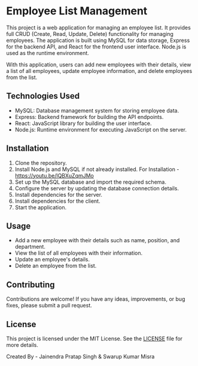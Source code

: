 # Employee List Management

This project is a web application for managing an employee list. It provides full CRUD (Create, Read, Update, Delete) functionality for managing employees. The application is built using MySQL for data storage, Express for the backend API, and React for the frontend user interface. Node.js is used as the runtime environment. 

With this application, users can add new employees with their details, view a list of all employees, update employee information, and delete employees from the list.

## Technologies Used

- MySQL: Database management system for storing employee data.
- Express: Backend framework for building the API endpoints.
- React: JavaScript library for building the user interface.
- Node.js: Runtime environment for executing JavaScript on the server.

## Installation

1. Clone the repository.
2. Install Node.js and MySQL if not already installed. For Installation - https://youtu.be/lQBXuZqmJMo
3. Set up the MySQL database and import the required schema.
4. Configure the server by updating the database connection details.
5. Install dependencies for the server.
6. Install dependencies for the client.
7. Start the application.

## Usage

- Add a new employee with their details such as name, position, and department.
- View the list of all employees with their information.
- Update an employee's details.
- Delete an employee from the list.

## Contributing

Contributions are welcome! If you have any ideas, improvements, or bug fixes, please submit a pull request.

## License

This project is licensed under the MIT License. See the [LICENSE](LICENSE) file for more details.


Created By - Jainendra Pratap Singh & Swarup Kumar Misra
